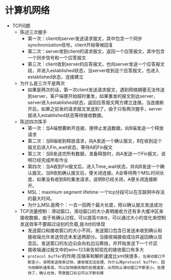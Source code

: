 计算机网络
===
* TCP问题  
    * 陈述三次握手  
      * 第一次：client向server发送请求报文，其中包含一个同步synchronization信号。client开始等候回复  
      * 第二次：server收到client的请求报文，返回一个应答报文，其中包含一个同步信号和一个应答报文  
      * 第三次：client收到server的应答报文，也向server发送一个应答报文段，并进入established状态，当server收到这个应答报文，也进入established状态，连接建立  
    * 为什么是三次不是两次  
      * 如果是两次的话，第一次client发送请求报文，遇到网络拥塞无法传送到server，客户端便开始超时重发，如果重发的报文到达server，server进入established状态，返回应答报文两方建立连接。当连接断开后，如果之前发的请求报文发送到了，由于只有两次握手，server就进入established状态等待接收数据。  
    * 陈述四次挥手  
      * 第一次：当A端想要断开连接，便停止发送数据，向B端发送一个释放请求  
      * 第二次：当B端收到释放请求，向A发送一个确认报文，B在收到这个报文后进入Fin_wait状态，等待A的Fin报文  
      * 第三次：当B发送完所有数据，准备释放时，向A发送一个Fin报文，说明已经完成所有作业  
      * 第四次：当A收到Fin报文后，进入Time_wait状态，并向B发送一个确认报文。当B收到确认报文后，便关闭连接。A会等待两个MSL时间长度，如果没有收到B的重发请求，说明B已经关闭，A便关闭连接断开。  
      * MSL：maxmium segment lifetime 一个tcp分段可以在互联网中存活的最大时间。  
      * 为什么MSL是两个：一去一回两个最大长度，用以确认报文发送成功  
    * TCP流量控制：滑动窗口，滑动窗口的大小表明接收方还有多大缓冲区来接收数据，由于有确认过程，可以提高`可靠性`，可以通过大小的变化来控制发送效率不要超过设别的负载,是`流控`的体现
      * 发送窗口和接收窗口的大小不同，发送窗口包含已发送未收到确认和接收端允许发送但还未发送两部分。当接收端接收成功并返回确认信息后，发送窗口的左边沿会向右边沿靠拢，并开始发送下一个片区  
      * 接收端通过报文中的win=123来告知现在的接收窗口有多大  
      * `protocol buffer`的作用:压缩率和解析速度比xml快很多，`当滑动窗口不断变小，说明发送效率过快，接收端无法处理，为什么用protocol buffer，因为他解析速率高，可以加快接收端的处理速度，从而防止滑动窗口不断变小。处理快了，确认也快，导致窗口右沿可以不断右移`
